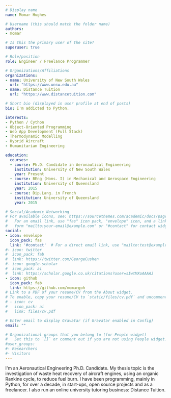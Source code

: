 ```yaml
---
# Display name
name: Momar Hughes

# Username (this should match the folder name)
authors:
- momar

# Is this the primary user of the site?
superuser: true

# Role/position
role: Engineer / Freelance Programmer

# Organizations/Affiliations
organizations:
- name: University of New South Wales
  url: "https://www.unsw.edu.au"
- name: Distance Tuition
  url: "https://www.distancetuition.com"

# Short bio (displayed in user profile at end of posts)
bio: I'm addicted to Python.

interests:
- Python / Cython
- Object-Oriented Programming
- Web App Development (Full Stack)
- Thermodynamic Modelling
- Hybrid Aircraft
- Humanitarian Engineering

education:
  courses:
  - course: Ph.D. Candidate in Aeronautical Engineering
    institution: University of New South Wales
    year: Present
  - course: BEng (Hons. I) in Mechanical and Aerospace Engineering
    institution: University of Queensland
    year: 2015
  - course: Dip.Lang. in French
    institution: University of Queensland
    year: 2015

# Social/Academic Networking
# For available icons, see: https://sourcethemes.com/academic/docs/page-builder/#icons
#   For an email link, use "fas" icon pack, "envelope" icon, and a link in the
#   form "mailto:your-email@example.com" or "#contact" for contact widget.
social:
- icon: envelope
  icon_pack: fas
  link: '#contact'  # For a direct email link, use "mailto:test@example.org".
#- icon: twitter
#  icon_pack: fab
#  link: https://twitter.com/GeorgeCushen
#- icon: google-scholar
#  icon_pack: ai
#  link: https://scholar.google.co.uk/citations?user=sIwtMXoAAAAJ
- icon: github
  icon_pack: fab
  link: https://github.com/momargoh
# Link to a PDF of your resume/CV from the About widget.
# To enable, copy your resume/CV to `static/files/cv.pdf` and uncomment the lines below.
# - icon: cv
#   icon_pack: ai
#   link: files/cv.pdf

# Enter email to display Gravatar (if Gravatar enabled in Config)
email: ""

# Organizational groups that you belong to (for People widget)
#   Set this to `[]` or comment out if you are not using People widget.
#user_groups:
#- Researchers
#- Visitors
---
```


I'm an Aeronautical Engineering Ph.D. Candidate. My thesis topic is the investigation of waste heat recovery of aircraft engines, using an organic Rankine cycle, to reduce fuel burn. I have been programming, mainly in Python, for over a decade, in start-ups, open source projects and as a freelancer. I also run an online university tutoring business: Distance Tuition.


